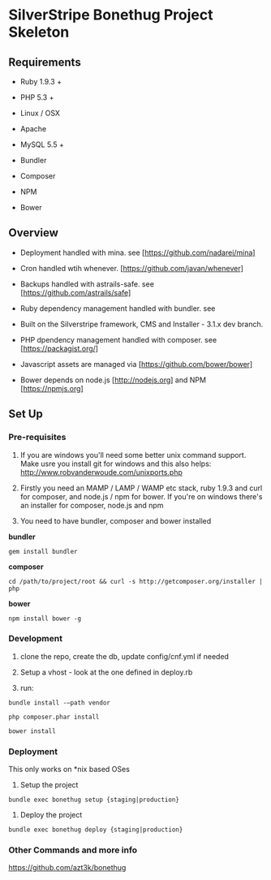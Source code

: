 SilverStripe Bonethug Project Skeleton
======================================



Requirements
------------

-   Ruby 1.9.3 +

-   PHP 5.3 +

-   Linux / OSX

-   Apache

-   MySQL 5.5 +

-   Bundler

-   Composer

-   NPM

-   Bower



Overview
--------

-   Deployment handled with mina. see [https://github.com/nadarei/mina]

-   Cron handled wtih whenever. [https://github.com/javan/whenever]

-   Backups handled with astrails-safe. see [https://github.com/astrails/safe]

-   Ruby dependency management handled with bundler. see

-   Built on the Silverstripe framework, CMS and Installer - 3.1.x dev branch.

-   PHP dpendency management handled with composer. see [https://packagist.org/]

-   Javascript assets are managed via [https://github.com/bower/bower]

-   Bower depends on node.js [http://nodejs.org] and NPM [https://npmjs.org]



Set Up
------



### Pre-requisites



1.  If you are windows you'll need some better unix command support.  Make usre
    you install git for windows and this also helps:
    http://www.robvanderwoude.com/unixports.php

2.  Firstly you need an MAMP / LAMP / WAMP etc stack, ruby 1.9.3 and curl for
    composer, and node.js / npm for bower.  If you're on windows there's an 
    installer for composer, node.js and npm

3.  You need to have bundler, composer and bower installed



**bundler**

`gem install bundler`



**composer**

`cd /path/to/project/root && curl -s http://getcomposer.org/installer | php`



**bower**

`npm install bower -g`


### Development



1.  clone the repo, create the db, update config/cnf.yml if needed

2.  Setup a vhost - look at the one defined in deploy.rb

3.  run:

`bundle install -–path vendor`

`php composer.phar install`

`bower install`



### Deployment



This only works on \*nix based OSes



1.  Setup the project

`bundle exec bonethug setup {staging|production}`



1.  Deploy the project

`bundle exec bonethug deploy {staging|production}`



### Other Commands and more info

  
<https://github.com/azt3k/bonethug>






